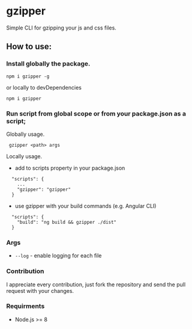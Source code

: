 # gzipper
Simple CLI for gzipping your js and css files.

## How to use:
### Install globally the package.

``` npm i gzipper -g ```

or locally to devDependencies

``` npm i gzipper ```

### Run script from global scope or from your package.json as a script;
Globally usage.

``` gzipper <path> args```

Locally usage.
* add to scripts property in your package.json

```
  "scripts": {
    ...
    "gzipper": "gzipper"
  }
```

* use gzipper with your build commands (e.g. Angular CLI)
```
  "scripts": {
    "build": "ng build && gzipper ./dist"
  }
```

### Args
* ```--log``` - enable logging for each file

### Contribution
I appreciate every contribution, just fork the repository and send the pull request with your changes.

### Requirments
* Node.js >= 8